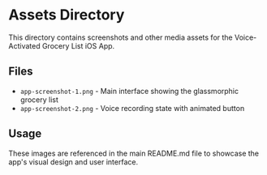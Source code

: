 # Assets Directory

This directory contains screenshots and other media assets for the Voice-Activated Grocery List iOS App.

## Files

- `app-screenshot-1.png` - Main interface showing the glassmorphic grocery list
- `app-screenshot-2.png` - Voice recording state with animated button

## Usage

These images are referenced in the main README.md file to showcase the app's visual design and user interface.